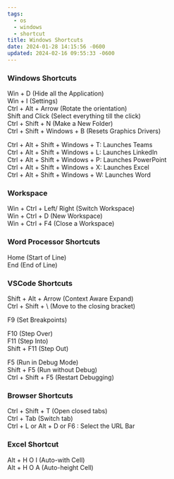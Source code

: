 ```yaml
---
tags:
  - os
  - windows
  - shortcut
title: Windows Shortcuts
date: 2024-01-28 14:15:56 -0600
updated: 2024-02-16 09:55:33 -0600
---
```


### Windows Shortcuts

Win + D (Hide all the Application)  
Win + I (Settings)  
Ctrl + Alt + Arrow (Rotate the orientation)  
Shift and Click (Select everything till the click)  
Ctrl + Shift + N (Make a New Folder)  
Ctrl + Shift + Windows + B (Resets Graphics Drivers)

Ctrl + Alt + Shift + Windows + T: Launches Teams  
Ctrl + Alt + Shift + Windows + L: Launches LinkedIn  
Ctrl + Alt + Shift + Windows + P: Launches PowerPoint  
Ctrl + Alt + Shift + Windows + X: Launches Excel  
Ctrl + Alt + Shift + Windows + W: Launches Word

### Workspace

Win + Ctrl + Left/ Right (Switch Workspace)  
Win + Ctrl + D (New Workspace)  
Win + Ctrl + F4 (Close a Workspace)

### Word Processor Shortcuts

Home (Start of Line)  
End (End of Line)

### VSCode Shortcuts

Shift + Alt + Arrow (Context Aware Expand)  
Ctrl + Shift + \ (Move to the closing bracket)

F9 (Set Breakpoints)

F10 (Step Over)  
F11 (Step Into)  
Shift + F11 (Step Out)

F5 (Run in Debug Mode)  
Shift + F5 (Run without Debug)  
Ctrl + Shift + F5 (Restart Debugging)

### Browser Shortcuts

Ctrl + Shift + T (Open closed tabs)  
Ctrl + Tab (Switch tab)  
Ctrl + L or Alt + D or F6 : Select the URL Bar

### Excel Shortcut

Alt + H O I (Auto-with Cell)  
Alt + H O A (Auto-height Cell)
